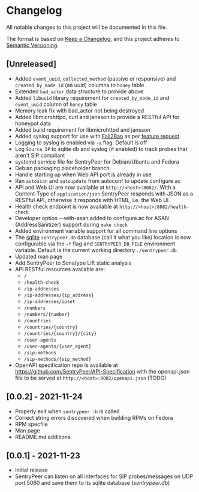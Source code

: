 # Changelog
All notable changes to this project will be documented in this file.

The format is based on [Keep a Changelog](https://keepachangelog.com/en/1.0.0/),
and this project adheres to [Semantic Versioning](https://semver.org/spec/v2.0.0.html).

## [Unreleased]
- Added `event_uuid`, `collected_method` (passive or responsive) and `created_by_node_id` (aa uuid) columns to `honey` table
- Extended `bad_actor` data structure to provide above
- Added `libuuid` library requirement for `created_by_node_id` and `event_uuid` column of `honey` table
- Memory leak fix with bad_actor not being destroyed
- Added libmicrohttpd, curl and jansson to provide a RESTful API for honeypot data
- Added build requirement for libmicrohttpd and jansson
- Added syslog support for use with [Fail2Ban](https://www.fail2ban.org/wiki/index.php/Main_Page) as per [feature request](https://github.com/SentryPeer/SentryPeer/issues/6)
- Logging to syslog is enabled via `-s` flag. Default is off
- Log `Source IP` to sqlite db and syslog (if enabled) to track probes that aren't SIP compliant
- systemd service file for SentryPeer for Debian/Ubuntu and Fedora
- Debian packaging placeholder branch
- Handle starting up when Web API port is already in use
- Ran `autoscan` and `autoupdate` from autoconf to update configure.ac
- API and Web UI are now available at `http://<host>:8082/`. With a Content-Type of `application/json` SentryPeer responds with JSON as a RESTful API, otherwise it responds with HTML, i.e. the Web UI
- Health check endpoint is now available at `http://<host>:8082/health-check`
- Developer option --with-asan added to configure.ac for ASAN (AddressSanitizer) support during `make check`
- Added environment variable support for all command line options
- The [sqlite](https://www.sqlite.org) `sentrypeer.db` database (call it what you like) location is now configurable via the `-f` flag and `SENTRYPEER_DB_FILE` environment variable. Default is the current working directory `./sentrypeer.db`
- Updated man page
- Add SentryPeer to Sonatype Lift static analysis
- API RESTful resources available are:
  - `/`
  - `/health-check`
  - `/ip-addresses`
  - `/ip-addresses/{ip_address}`
  - `/ip-addresses/ipset`
  - `/numbers`
  - `/numbers/{number}`
  - `/countries`
  - `/countries/{country}`
  - `/countries/{country}/{city}`
  - `/user-agents`
  - `/user-agents/{user_agent}`
  - `/sip-methods`
  - `/sip-methods/{sip_method}`
- OpenAPI specification repo is available at https://github.com/SentryPeer/API-Specification with the openapi.json file
  to be served at `http://<host>:8082/openapi.json` (TODO)

## [0.0.2] - 2021-11-24
- Properly exit when `sentrypeer -h` is called
- Correct string errors discovered when building RPMs on Fedora
- RPM specfile
- Man page
- README.md additions

## [0.0.1] - 2021-11-23
- Initial release
- SentryPeer can listen on all interfaces for SIP probes/messages on UDP port 5060 and save them to its sqlite database (*sentrypeer.db*)

